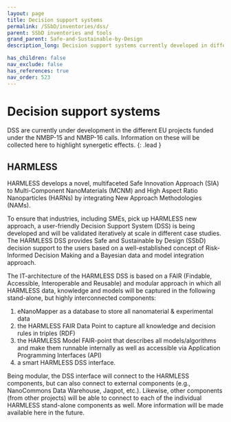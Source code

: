 ```yaml
---
layout: page
title: Decision support systems
permalink: /SSbD/inventories/dss/
parent: SSbD inventories and tools
grand_parent: Safe-and-Sustainable-by-Design
description_long: Decision support systems currently developed in different SbD projects (Harmless)

has_children: false
nav_exclude: false
has_references: true
nav_order: 523
---
```


# Decision support systems
DSS are currently under development in the different EU projects funded under the NMBP-15 and NMBP-16 calls. Information on these will be collected here to highlight synergetic effects. 
{: .lead }

## HARMLESS
HARMLESS develops a novel, multifaceted Safe Innovation Approach (SIA) to Multi-Component NanoMaterials (MCNM) and High Aspect Ratio Nanoparticles (HARNs) by integrating New Approach Methodologies (NAMs).

To ensure that industries, including SMEs, pick up HARMLESS new approach, a user-friendly Decision Support System (DSS) is being developed and will be validated iteratively at scale in different case studies. The HARMLESS DSS provides Safe and Sustainable by Design (SSbD) decision support to the users based on a well-established concept of Risk-Informed Decision Making and a Bayesian data and model integration approach.

The IT-architecture of the HARMLESS DSS is based on a FAIR (Findable, Accessible, Interoperable and Reusable) and modular approach in which all HARMLESS data, knowledge and models will be captured in the following stand-alone, but highly interconnected components:

1. eNanoMapper as a database to store all nanomaterial & experimental data
2. the HARMLESS FAIR Data Point to capture all knowledge and decision rules in triples (RDF)
3. the HARMLESS Model FAIR-point that describes all models/algorithms and make them runnable internally as well as accessible via Application Programming Interfaces (API)
4. a smart HARMLESS DSS interface.

Being modular, the DSS interface will connect to the HARMLESS components, but can also connect to external components (e.g., NanoCommons Data Warehouse, Jaqpot, etc.). Likewise, other components (from other projects) will be able to connect to each of the individual HARMLESS stand-alone components as well. More information will be made available here in the future.
